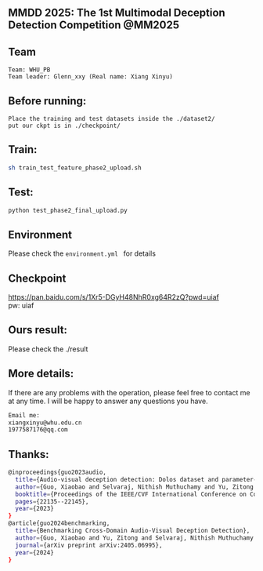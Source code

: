 ## MMDD 2025: The 1st Multimodal Deception Detection Competition @MM2025

## Team
```
Team: WHU_PB
Team leader: Glenn_xxy (Real name: Xiang Xinyu)
```

## Before running:
```
Place the training and test datasets inside the ./dataset2/
put our ckpt is in ./checkpoint/
```

## Train:
```bash
sh train_test_feature_phase2_upload.sh
```

## Test:
```bash
python test_phase2_final_upload.py
```
## Environment
Please check the ``environment.yml `` for details

## Checkpoint
https://pan.baidu.com/s/1Xr5-DGyH48NhR0xg64R2zQ?pwd=uiaf   
pw: uiaf

## Ours result:
Please check the ./result

## More details:
If there are any problems with the operation, please feel free to contact me at any time. 
I will be happy to answer any questions you have.
```bash
Email me:
xiangxinyu@whu.edu.cn 
1977587176@qq.com
```


## Thanks:
```bash
@inproceedings{guo2023audio,
  title={Audio-visual deception detection: Dolos dataset and parameter-efficient crossmodal learning},
  author={Guo, Xiaobao and Selvaraj, Nithish Muthuchamy and Yu, Zitong and Kong, Adams Wai-Kin and Shen, Bingquan and Kot, Alex},
  booktitle={Proceedings of the IEEE/CVF International Conference on Computer Vision},
  pages={22135--22145},
  year={2023}
}
@article{guo2024benchmarking,
  title={Benchmarking Cross-Domain Audio-Visual Deception Detection},
  author={Guo, Xiaobao and Yu, Zitong and Selvaraj, Nithish Muthuchamy and Shen, Bingquan and Kong, Adams Wai-Kin and Kot, Alex C},
  journal={arXiv preprint arXiv:2405.06995},
  year={2024}
}
```




